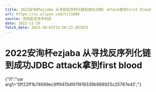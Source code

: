 ```yaml
---
title: 2022安洵杯ezjaba 从寻找反序列化链到成功JDBC attack拿到first blood
url: https://xz.aliyun.com/t/11896
source: 先知安全技术社区
date: 2022-11-29
fetch_date: 2025-10-03T23:56:22.987825
---
```


# 2022安洵杯ezjaba 从寻找反序列化链到成功JDBC attack拿到first blood

{"l1":"var arg1='5ff22ff1b74699ec9ff9415df411918339b968925c25787ed3';"}
